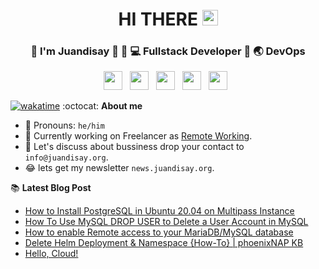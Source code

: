 <div align="center">
  <h1> HI THERE <img src="https://media.giphy.com/media/hvRJCLFzcasrR4ia7z/giphy.gif" width="25px"></h1>
</div>

<div align="center">
<h3> 👱 I'm Juandisay 🏹 👱 💻 Fullstack Developer 🏹 🌏 DevOps </h3>
</div>
<p align='center'>
<a href="https://www.linkedin.com/in/juandisay/"><img height="30" src="https://raw.githubusercontent.com/trinwin/trinwin/master/icons/linkedin.png?raw=true"></a>&nbsp;&nbsp;
<a href="https://medium.com/@juandisay"><img height="30" src="https://raw.githubusercontent.com/trinwin/trinwin/master/icons/medium.png?raw=true"></a>&nbsp;&nbsp;
<a href="https://twitter.com/juandisay"><img height="30" src="https://raw.githubusercontent.com/trinwin/trinwin/master/icons/twitter.png?raw=true"></a>&nbsp;&nbsp;
<a href="https://dev.to/juandisay"><img height="30" src="https://raw.githubusercontent.com/trinwin/trinwin/master/icons/devto.png?raw=true"></a>&nbsp;&nbsp;
<a href="https://news.juandisay.org"><img height="30" src="https://raw.githubusercontent.com/trinwin/trinwin/master/icons/coffee.jpg?raw=true"></a>&nbsp;&nbsp;


[![wakatime](https://wakatime.com/badge/user/05feaa9c-1caa-4428-8a19-2dfbdb0bb1d1.svg)](https://wakatime.com/@05feaa9c-1caa-4428-8a19-2dfbdb0bb1d1)
:octocat: **About me** 

- 👱 Pronouns: `he/him`
- 🔭 Currently working on Freelancer as [Remote Working](https://juandisay.org/awesome-remote-job/).
- 🤔 Let's discuss about bussiness drop your contact to `info@juandisay.org`.
- 😂 lets get my newsletter `news.juandisay.org`.

📚 **Latest Blog Post**
<!-- BLOG-POST-LIST:START -->
- [How to Install PostgreSQL in Ubuntu 20.04 on Multipass Instance](https://juandisay.medium.com/how-to-install-postgresql-in-ubuntu-20-04-on-multipass-instance-df8f3213ff23?source=rss-2c9425bfc472------2)
- [How To Use MySQL DROP USER to Delete a User Account in MySQL](https://juandisay.medium.com/how-to-use-mysql-drop-user-to-delete-a-user-account-in-mysql-70e15083d014?source=rss-2c9425bfc472------2)
- [How to enable Remote access to your MariaDB/MySQL database](https://juandisay.medium.com/how-to-enable-remote-access-to-your-mariadb-mysql-database-bda1141d6bef?source=rss-2c9425bfc472------2)
- [Delete Helm Deployment &amp; Namespace {How-To} | phoenixNAP KB](https://juandisay.medium.com/delete-helm-deployment-namespace-how-to-phoenixnap-kb-9ece3b1dedda?source=rss-2c9425bfc472------2)
- [Hello, Cloud!](https://medium.com/10minuteread/hello-cloud-9a025b51421e?source=rss-2c9425bfc472------2)
<!-- BLOG-POST-LIST:END -->
